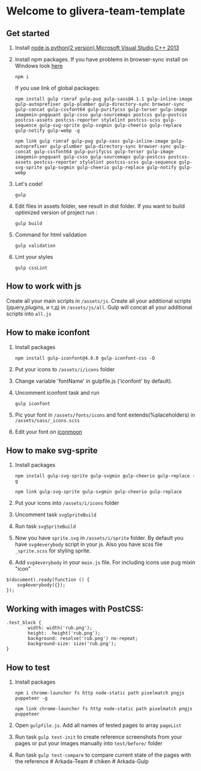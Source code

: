 # Welcome to glivera-team-template

## Get started

1.  Install [node.js](https://nodejs.org/),[python(2 version)](https://www.python.org/downloads/release/python-2710/),[Microsoft Visual Studio C++ 2013](https://support.microsoft.com/ru-ru/help/3179560/update-for-visual-c-2013-and-visual-c-redistributable-package)

2.  Install npm packages. If you have problems in browser-sync install on Windows look [here](http://www.browsersync.io/docs/#windows-users)

        npm i

    If you use link of global packages:

        npm install gulp rimraf gulp-pug gulp-sass@4.1.1 gulp-inline-image gulp-autoprefixer gulp-plumber gulp-directory-sync browser-sync gulp-concat gulp-cssfont64 gulp-purifycss gulp-terser gulp-image imagemin-pngquant gulp-csso gulp-sourcemaps postcss gulp-postcss postcss-assets postcss-reporter stylelint postcss-scss gulp-sequence gulp-svg-sprite gulp-svgmin gulp-cheerio gulp-replace gulp-notify gulp-webp -g

        npm link gulp rimraf gulp-pug gulp-sass gulp-inline-image gulp-autoprefixer gulp-plumber gulp-directory-sync browser-sync gulp-concat gulp-cssfont64 gulp-purifycss gulp-terser gulp-image imagemin-pngquant gulp-csso gulp-sourcemaps gulp-postcss postcss-assets postcss-reporter stylelint postcss-scss gulp-sequence gulp-svg-sprite gulp-svgmin gulp-cheerio gulp-replace gulp-notify gulp-webp

3.  Let's code!

        gulp

4.  Edit files in assets folder, see result in dist folder. If you want to build optimized version of project run :

        gulp build

5.  Command for html validation

        gulp validation

6.  Lint your styles

        gulp cssLint

## How to work with js

Create all your main scripts in `/assets/js`. Create all your additional scripts (jquery,plugins, и т.д) in `/assets/js/all`. Gulp will concat all your additional scripts into `all.js`

## How to make iconfont

1.  Install packages

        npm install gulp-iconfont@4.0.0 gulp-iconfont-css -D

2.  Put your icons to `/assets/i/icons` folder
3.  Change variable 'fontName' in gulpfile.js ('iconfont' by default).
4.  Uncomment iconfont task and run

        gulp iconfont

5.  Pic your font in `/assets/fonts/icons` and font extends(%placeholders) in `/assets/sass/_icons.scss`
6.  Edit your font on [iconmoon](https://icomoon.io)

## How to make svg-sprite

1.  Install packages

        npm install gulp-svg-sprite gulp-svgmin gulp-cheerio gulp-replace -g

        npm link gulp-svg-sprite gulp-svgmin gulp-cheerio gulp-replace

2.  Put your icons into `/assets/i/icons` folder
3.  Uncomment task `svgSpriteBuild`
4.  Run task `svgSpriteBuild`
5.  Now you have `sprite.svg` in `/assets/i/sprite` folder. By default you have `svg4everybody` script in your js. Also you have scss file `_sprite.scss` for styling sprite.
6.  Add `svg4everybody` in your `main.js` file. For including icons use pug mixin "icon"

```
$(document).ready(function () {
	svg4everybody({});
});
```

## Working with images with PostCSS:

```
.test_block {
        width: width('rub.png');
        height:  height('rub.png');
        background: resolve('rub.png') no-repeat;
        background-size: size('rub.png');
}
```

## How to test

1.  Install packages

        npm i chrome-launcher fs http node-static path pixelmatch pngjs puppeteer -g

        npm link chrome-launcher fs http node-static path pixelmatch pngjs puppeteer

2.  Open `gulpfile.js`. Add all names of tested pages to array `pageList`

3.  Run task `gulp test-init` to create reference screenshots from your pages or put your images manually into `test/before/` folder

4.  Run task `gulp test-compare` to compare current state of the pages with the reference
#   A r k a d a - T e a m 
 
 #   c h i k e n 
 
 #   A r k a d a - G u l p 
 
 